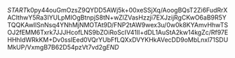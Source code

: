 $START$k0py44ouGmOzsZ9QYDD5AWj5k+00xeSSjXq/AoogBQsT2Zi6FudRrXACIthwY5Ra3IYULpMIOgBtnpjS8tN+wZlZVasHzzji7EXJzijRgCKwO6aB9R5YTQQKAwIlSnNsq4YNhMjNMOTAt9D/FNP2tAW9wex3u/0w0k8KYAmvHhwTSOJ2fEMM6Txrk7JJJHcofLNS9bZOiRoScIV41Il+dDL1AuStA2kw14kgZc/Rf97EHHhIdWRkKM+Dv0ssIEed0VQrYUbFfLQXxDVYKHkAVecDD9oMbLnxl71SDUMkUP/VxmgB7B62D54pzVt7vd2g$END$